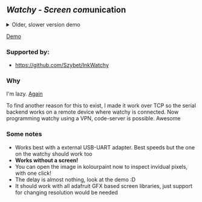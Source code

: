 ## *Watchy - Screen com*unication

<details>
  <summary>Older, slower version demo</summary>
  
[2024-03-29-20-05-30](https://github.com/Szybet/watchy-scom/assets/53944559/cf3b97dc-db86-44a5-830a-6328c839d239)

</details>

[Demo](https://github.com/Szybet/watchy-scom/assets/53944559/550b6640-c1b0-4a76-9da0-4e79a57f696f)


### Supported by:
- https://github.com/Szybet/InkWatchy

### Why
I'm lazy. [Again](https://github.com/Szybet/kobo-screen-mirror)

To find another reason for this to exist, I made it work over TCP so the serial backend works on a remote device where watchy is connected. Now programming watchy using a VPN, code-server is possible. Awesome

### Some notes
- Works best with a external USB-UART adapter. Best speeds but the one on the watchy should work too
- **Works without a screen!**
- You can open the image in kolourpaint now to inspect invidual pixels, with one click!
- The delay is almost nothing, look at the demo :D
- It should work with all adafruit GFX based screen libraries, just support for changing resolution would be needed
